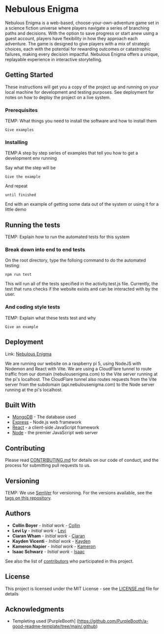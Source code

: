 # Nebulous Enigma

Nebulous Enigma is a web-based, choose-your-own-adventure game set in a science fiction universe where players navigate a series of branching paths and decisions. With the option to save progress or start anew using a guest account, players have flexibility in how they approach each adventure. The game is designed to give players with a mix of strategic choices, each with the potential for rewarding outcomes or catastrophic failures, making every decision impactful. Nebulous Enigma offers a unique, replayable experience in interactive storytelling.
## Getting Started

These instructions will get you a copy of the project up and running on your local machine for development and testing purposes. See deployment for notes on how to deploy the project on a live system.

### Prerequisites

TEMP: What things you need to install the software and how to install them

```
Give examples
```

### Installing

TEMP:A step by step series of examples that tell you how to get a development env running

Say what the step will be

```
Give the example
```

And repeat

```
until finished
```

End with an example of getting some data out of the system or using it for a little demo

## Running the tests

TEMP: Explain how to run the automated tests for this system

### Break down into end to end tests

On the root directory, type the folloing command to do the automated testing:

```
npm run test
```
This will run all of the tests specified in the activity.test.js file. 
Currently, the test that runs checks if the website exists and can be interacted with by the user.

### And coding style tests

TEMP: Explain what these tests test and why

```
Give an example
```

## Deployment

Link: [Nebulous Enigma](https://nebulousenigma.com/)

We are running our website on a raspberry pi 5, using NodeJS with Nodemon and React with Vite.  We are using a CloudFlare tunnel to route traffic from our domain (nebulousenigma.com) to the Vite server running at the pi's localhost.  The CloudFlare tunnel also routes requests from the Vite server from the subdomain (api.nebulousenigma.com) to the Node server running at the pi's localhost.

## Built With

* [MongoDB](https://www.mongodb.com/) - The database used
* [Express](https://expressjs.com/) - Node.js web framework
* [React](https://react.dev/) - a client-side JavaScript framework
* [Node](https://nodejs.org/en) - the premier JavaScript web server

## Contributing

Please read [CONTRIBUTING.md](https://github.com/clw549/Nebulous-Enigma/blob/main/CONTRIBUTING.md) for details on our code of conduct, and the process for submitting pull requests to us.

## Versioning

TEMP: We use [SemVer](http://semver.org/) for versioning. For the versions available, see the [tags on this repository](https://github.com/your/project/tags). 

## Authors

* **Collin Boyer** - *Initial work* - [Collin](https://github.com/ZenzeroBro)
* **Levi Ly** - *Initial work* - [Levi](https://github.com/levihly)
* **Ciaran Wham** - *Initial work* - [Ciaran](https://github.com/clw549)
* **Kayden Vicenti** - *Initial work* - [Kayden](https://github.com/kv422)
* **Kameron Napier** - *Initial work* - [Kameron](https://github.com/Kameron-Napier)
* **Isaac Schwarz** - *Initial work* - [Isaac](https://github.com/shantz14)

See also the list of [contributors](https://github.com/your/project/contributors) who participated in this project.

## License

This project is licensed under the MIT License - see the [LICENSE.md](LICENSE.md) file for details

## Acknowledgments

* Templeting used [PurpleBooth] (https://github.com/PurpleBooth/a-good-readme-template/tree/main/.github)
